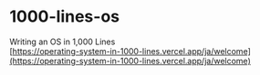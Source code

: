 # 1000-lines-os
Writing an OS in 1,000 Lines  
[https://operating-system-in-1000-lines.vercel.app/ja/welcome](https://operating-system-in-1000-lines.vercel.app/ja/welcome)

